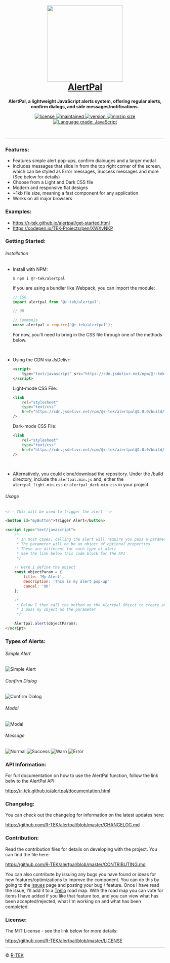 <h1 align="center" style="color: rgb(7, 128, 228)">
    <a href="https://r-tek.github.io/alertpal/" target="blank">
        <img height="240" src="./assets/img/interface_view.png"/>
        <br />
        AlertPal
    </a>
</h1>

<p align="center">
    <b>AlertPal, a lightweight JavaScript alerts system, offering regular alerts, confirm dialogs, and side messages/notifications.</b>
</p>

<p align="center">
    <a href="https://github.com/R-TEK/alertpal/blob/master/LICENSE">
        <img src="https://badgen.net/github/license/R-TEK/alertpal?color=ff0000" alt="license" />
    </a>
    <a href="https://github.com/R-TEK/alertpal/graphs/contributors">
        <img src="https://badgen.net/badge/maintained/Yes?color=008c17" alt="maintained" />
    </a>
    <a href="https://www.npmjs.com/package/@r-tek/alertpal">
        <img src="https://badgen.net/npm/v/@r-tek/alertpal?color=7000c5" alt="version" />
    </a>
    <a href="https://bundlephobia.com/result?p=@r-tek/alertpal@2.0.0">
        <img src="https://badgen.net/bundlephobia/minzip/@r-tek/alertpal?color=158fcc" alt="minzip size" />
    </a>
    <a href="https://lgtm.com/projects/g/R-TEK/alertpal/context:javascript">
        <img alt="Language grade: JavaScript" src="https://img.shields.io/lgtm/grade/javascript/g/R-TEK/alertpal.svg?logo=lgtm&logoWidth=18" alt="lgtm code quality" />
    </a>
</p>

<br/>

---

### Features:

-   Features simple alert pop-ups, confirm dialouges and a larger modal
-   Includes messages that slide in from the top right corner of the screen, which can be styled as Error messages, Success messages and more (See below for details)
-   Choose from a Light and Dark CSS file
-   Modern and responsive flat designs
-   ~1kb file size, meaning a fast component for any application
-   Works on all major browsers

### Examples:

-   https://r-tek.github.io/alertpal/get-started.html
-   https://codepen.io/TEK-Projects/pen/XWXvNKP

### Getting Started:

###### Installation

-   Install with NPM:

    ```shell
    $ npm i @r-tek/alertpal
    ```

    If you are using a bundler like Webpack, you can import the module:

    ```javascript
    // ES6
    import alertpal from '@r-tek/alertpal';

    // OR

    // CommonJs
    const alertpal = require('@r-tek/alertpal');
    ```

    For now, you'll need to bring in the CSS file through one of the methods below.

<br />

-   Using the CDN via JsDelivr:

    ```html
    <script>
    	type="text/javascript" src="https://cdn.jsdelivr.net/npm/@r-tek/alertpal@2.0.0/build/alertpal.min.js"
    </script>
    ```

    Light-mode CSS File:

    ```html
    <link
    	rel="stylesheet"
    	type="text/css"
    	href="https://cdn.jsdelivr.net/npm/@r-tek/alertpal@2.0.0/build/alertpal_light.min.css"
    />
    ```

    Dark-mode CSS File:

    ```html
    <link
    	rel="stylesheet"
    	type="text/css"
    	href="https://cdn.jsdelivr.net/npm/@r-tek/alertpal@2.0.0/build/alertpal_dark.min.css"
    />
    ```

<br />

-   Alternatively, you could clone/download the repository. Under the /build directory, include the `alertpal.min.js` and, either the `alertpal_light.min.css` or `alertpal_dark.min.css` in your project.

###### Usage

```html
<!-- This will be used to trigger the alert -->

<button id="myButton">Trigger Alert</button>

<script type="text/javascript">
	/*
	 * In most cases, calling the alert will require you pass a parameter
	 * The parameter will be be an object of optional properties
	 * These are different for each type of alert
	 * See the link below this code block for the API
	 */

	// Here I define the object
	const objectParam = {
	    title: 'My Alert',
	    description: 'This is my alert pop-up'
	    cancel: 'OK'
	};

	/*
	 * Below I then call the method on the Alertpal Object to create an alert
	 * I pass my object as the parameter
	 */

	Alertpal.alert(objectParam);
</script>
```

### Types of Alerts:

###### Simple Alert

![Simple Alert](./assets/img/simple_alert.png)

###### Confirm Dialog

![Confirm Dialog](./assets/img/confirm_dialog.png)

###### Modal

![Modal](./assets/img/modal.png)

###### Message

![Normal](./assets/img/message_normal.png)
![Success](./assets/img/message_success.png)
![Warn](./assets/img/message_warn.png)
![Error](./assets/img/message_error.png)

### API Information:

For full documentation on how to use the AlertPal function, follow the link belw to the AlertPal API:

https://r-tek.github.io/alertpal/documentation.html

### Changelog:

You can check out the changelog for information on the latest updates here:

https://github.com/R-TEK/alertpal/blob/master/CHANGELOG.md

### Contribution:

Read the contribution files for details on developing with the project. You can find the file here:

https://github.com/R-TEK/alertpal/blob/master/CONTRIBUTING.md

You can also contribute by issuing any bugs you have found or ideas for new features/optimizations to improve the component. You can do this by going to the [issues](https://github.com/R-TEK/alertpal/issues) page and posting your bug / feature. Once I have read the issue, I'll add it to a [Trello](https://trello.com/b/LYLtyuFd) road map. With the road map you can vote for items I have added if you like that feature too, and you can view what has been accepted/rejected, what I'm working on and what has been completed.

### License:

The MIT License - see the link below for more details:

https://github.com/R-TEK/alertpal/blob/master/LICENSE

---

&copy; [R-TEK](https://github.com/R-TEK)
